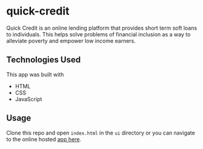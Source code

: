 # quick-credit
Quick Credit is an online lending platform that provides short term soft loans to individuals. This helps solve problems of financial inclusion as a way to alleviate poverty and empower low income earners.

## Technologies Used
This app was built with
- HTML
- CSS
- JavaScript

## Usage
Clone this repo and open ```index.html``` in the ```ui``` directory or you can navigate to the online hosted [app here](https://elikeyz.github.io/quick-credit/ui).
